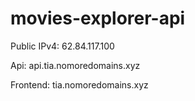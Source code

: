 # movies-explorer-api

Public IPv4: 62.84.117.100

Api: api.tia.nomoredomains.xyz

Frontend: tia.nomoredomains.xyz
